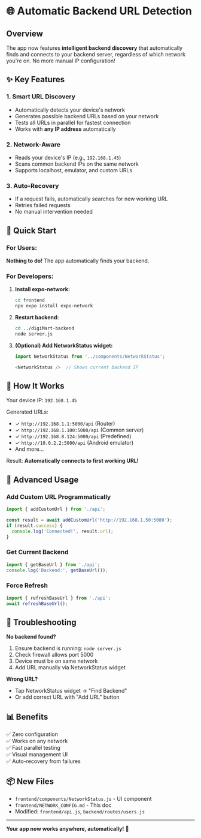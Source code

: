 # 🌐 Automatic Backend URL Detection

## Overview
The app now features **intelligent backend discovery** that automatically finds and connects to your backend server, regardless of which network you're on. No more manual IP configuration!

## ✨ Key Features

### 1. **Smart URL Discovery**
- Automatically detects your device's network
- Generates possible backend URLs based on your network  
- Tests all URLs in parallel for fastest connection
- Works with **any IP address** automatically

### 2. **Network-Aware**
- Reads your device's IP (e.g., `192.168.1.45`)
- Scans common backend IPs on the same network
- Supports localhost, emulator, and custom URLs

### 3. **Auto-Recovery**
- If a request fails, automatically searches for new working URL
- Retries failed requests
- No manual intervention needed

## 📱 Quick Start

### For Users:
**Nothing to do!** The app automatically finds your backend.

### For Developers:
1. **Install expo-network:**
   ```bash
   cd frontend
   npx expo install expo-network
   ```

2. **Restart backend:**
   ```bash
   cd ../digiMart-backend
   node server.js
   ```

3. **(Optional) Add NetworkStatus widget:**
   ```javascript
   import NetworkStatus from '../components/NetworkStatus';
   
   <NetworkStatus />  // Shows current backend IP
   ```

## 🎯 How It Works

Your device IP: `192.168.1.45`

Generated URLs:
- ✓ `http://192.168.1.1:5000/api` (Router)
- ✓ `http://192.168.1.100:5000/api` (Common server)
- ✓ `http://192.168.8.124:5000/api` (Predefined)
- ✓ `http://10.0.2.2:5000/api` (Android emulator)
- And more...

Result: **Automatically connects to first working URL!**

## 🔧 Advanced Usage

### Add Custom URL Programmatically
```javascript
import { addCustomUrl } from './api';

const result = await addCustomUrl('http://192.168.1.50:5000');
if (result.success) {
  console.log('Connected!', result.url);
}
```

### Get Current Backend
```javascript
import { getBaseUrl } from './api';
console.log('Backend:', getBaseUrl());
```

### Force Refresh
```javascript
import { refreshBaseUrl } from './api';
await refreshBaseUrl();
```

## 🐛 Troubleshooting

**No backend found?**
1. Ensure backend is running: `node server.js`
2. Check firewall allows port 5000
3. Device must be on same network
4. Add URL manually via NetworkStatus widget

**Wrong URL?**
- Tap NetworkStatus widget → "Find Backend"
- Or add correct URL with "Add URL" button

## 📊 Benefits

✅ Zero configuration  
✅ Works on any network  
✅ Fast parallel testing  
✅ Visual management UI  
✅ Auto-recovery from failures  

## 📦 New Files

- `frontend/components/NetworkStatus.js` - UI component
- `frontend/NETWORK_CONFIG.md` - This doc
- Modified: `frontend/api.js`, `backend/routes/users.js`

---

**Your app now works anywhere, automatically!** 🎉
